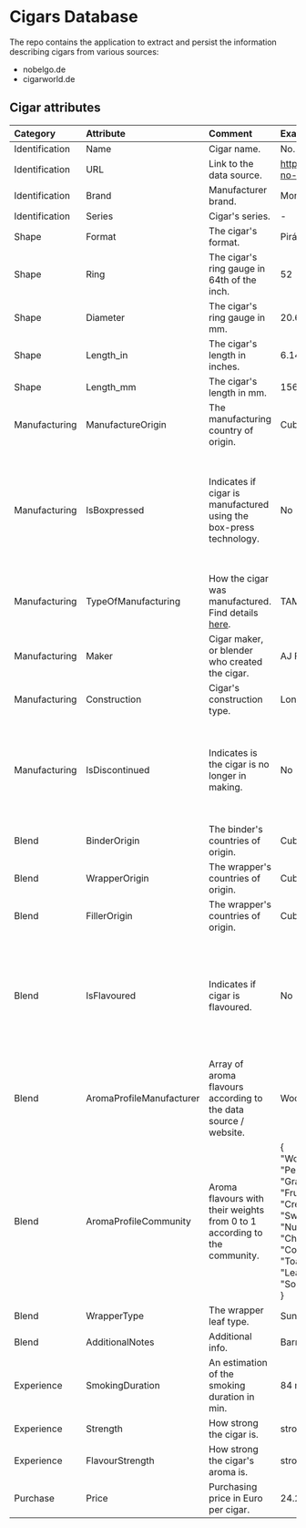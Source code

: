 # Cigars Database

The repo contains the application to extract and persist the information describing cigars from various sources:

- nobelgo.de
- cigarworld.de

## Cigar attributes

| Category       | Attribute                | Comment                                                                                                              | Example                                                                                                                                                                                                                          |                                                    nobelgo.de                                                     |                                        cigarworld.de                                         |
|:---------------|:-------------------------|:---------------------------------------------------------------------------------------------------------------------|:---------------------------------------------------------------------------------------------------------------------------------------------------------------------------------------------------------------------------------|:-----------------------------------------------------------------------------------------------------------------:|:--------------------------------------------------------------------------------------------:|
| Identification | Name                     | Cigar name.                                                                                                          | No. 2                                                                                                                                                                                                                            |                                                         ✅                                                         |                                              ✅                                               |
| Identification | URL                      | Link to the data source.                                                                                             | https://www.cigarworld.de/en/zigarren/cuba/regulares/montecristo-no-2-01007_45                                                                                                                                                   |                                                         ✅                                                         |                                              ✅                                               |
| Identification | Brand                    | Manufacturer brand.                                                                                                  | Montecristo                                                                                                                                                                                                                      |                                                         ✅                                                         |                                              ✅                                               |
| Identification | Series                   | Cigar's series.                                                                                                      | -                                                                                                                                                                                                                                |                                                         ✅                                                         |                                              ✅                                               |
| Shape          | Format                   | The cigar's format.                                                                                                  | Pirámides                                                                                                                                                                                                                        |                                                         ✅                                                         |                                              ✅                                               |
| Shape          | Ring                     | The cigar's ring gauge in 64th of the inch.                                                                          | 52                                                                                                                                                                                                                               |                                                         ✅                                                         |                                              ✅                                               |
| Shape          | Diameter                 | The cigar's ring gauge in mm.                                                                                        | 20.6                                                                                                                                                                                                                             |                                                         ✅                                                         |                                              ✅                                               |
| Shape          | Length_in                | The cigar's length in inches.                                                                                        | 6.14                                                                                                                                                                                                                             |                                                         ✅                                                         |                                              ✅                                               |
| Shape          | Length_mm                | The cigar's length in mm.                                                                                            | 156                                                                                                                                                                                                                              |                                                         ✅                                                         |                                              ✅                                               |
| Manufacturing  | ManufactureOrigin        | The manufacturing country of origin.                                                                                 | Cuba                                                                                                                                                                                                                             |                                                         ✅                                                         |                                              ✅                                               |
| Manufacturing  | IsBoxpressed             | Indicates if cigar is manufactured using the box-press technology.                                                   | No                                                                                                                                                                                                                               |  ✅<br/>potentially, it may be extracted from the details page:<br/>the selector `li.product-attribute-cig_form`   |                                              ✅                                               |
| Manufacturing  | TypeOfManufacturing      | How the cigar was manufactured. Find details [here](https://www.cigarworld.de/en/zigarrenlexikon/totalmente-a-mano). | TAM                                                                                                                                                                                                                              |                                                         ❌                                                         |                                              ✅                                               |
| Manufacturing  | Maker                    | Cigar maker, or blender who created the cigar.                                                                       | AJ Fernandez                                                                                                                                                                                                                     |                                                         ✅                                                         |                                              ❌                                               |
| Manufacturing  | Construction             | Cigar's construction type.                                                                                           | Longfiller                                                                                                                                                                                                                       |                                                         ✅                                                         |                                              ❌                                               |
| Manufacturing  | IsDiscontinued           | Indicates is the cigar is no longer in making.                                                                       | No                                                                                                                                                                                                                               |                                                         ❌                                                         | ✅<br/> use the selector `div.text-danger` and search for the div text "Product discontinued" |
| Blend          | BinderOrigin             | The binder's countries of origin.                                                                                    | Cuba                                                                                                                                                                                                                             |                                                         ✅                                                         |                                              ✅                                               |
| Blend          | WrapperOrigin            | The wrapper's countries of origin.                                                                                   | Cuba                                                                                                                                                                                                                             |                                                         ✅                                                         |                                              ✅                                               |
| Blend          | FillerOrigin             | The wrapper's countries of origin.                                                                                   | Cuba                                                                                                                                                                                                                             |                                                         ✅                                                         |                                              ✅                                               |
| Blend          | IsFlavoured              | Indicates if cigar is flavoured.                                                                                     | No                                                                                                                                                                                                                               | ❌<br/>potentially, it may be extracted from the details page:<br/>the selector `li.product-attribute-cig_special` |                                              ✅                                               |
| Blend          | AromaProfileManufacturer | Array of aroma flavours according to the data source / website.                                                      | Wood, Pepper                                                                                                                                                                                                                     |                                                         ✅                                                         |                                              ❌                                               |
| Blend          | AromaProfileCommunity    | Aroma flavours with their weights from 0 to 1 according to the community.                                            | {<br/>"Wood":0.12,<br/>"Pepper":0.06,<br/>"Grass":0.06,<br/>"Fruit":0.06,<br/>"Cream":0.1,<br/>"Sweet":0.08,<br/>"Nut":0.08,<br/>"Chocolate":0.08,<br/>"Coffee":0.12,<br/>"Toast":0.08,<br/>"Leather":0.06,<br/>"Soil":0.1<br/>} |                                                         ❌                                                         |                                              ✅                                               |
| Blend          | WrapperType              | The wrapper leaf type.                                                                                               | Sun Grown                                                                                                                                                                                                                        |                                                         ✅                                                         |                                              ❌                                               |
| Blend          | AdditionalNotes          | Additional info.                                                                                                     | Barrel-aged leafs                                                                                                                                                                                                                |                                                         ✅                                                         |                                              ❌                                               |
| Experience     | SmokingDuration          | An estimation of the smoking duration in min.                                                                        | 84 min / 49 to 90 min                                                                                                                                                                                                            |                                                         ✅                                                         |                                              ✅                                               |
| Experience     | Strength                 | How strong the cigar is.                                                                                             | strong                                                                                                                                                                                                                           |                                                         ✅                                                         |                                              ❌                                               |
| Experience     | FlavourStrength          | How strong the cigar's aroma is.                                                                                     | strong                                                                                                                                                                                                                           |                                                         ✅                                                         |                                              ❌                                               |
| Purchase       | Price                    | Purchasing price in Euro per cigar.                                                                                  | 24.2                                                                                                                                                                                                                             |                                                         ✅                                                         |                                              ✅                                               |

